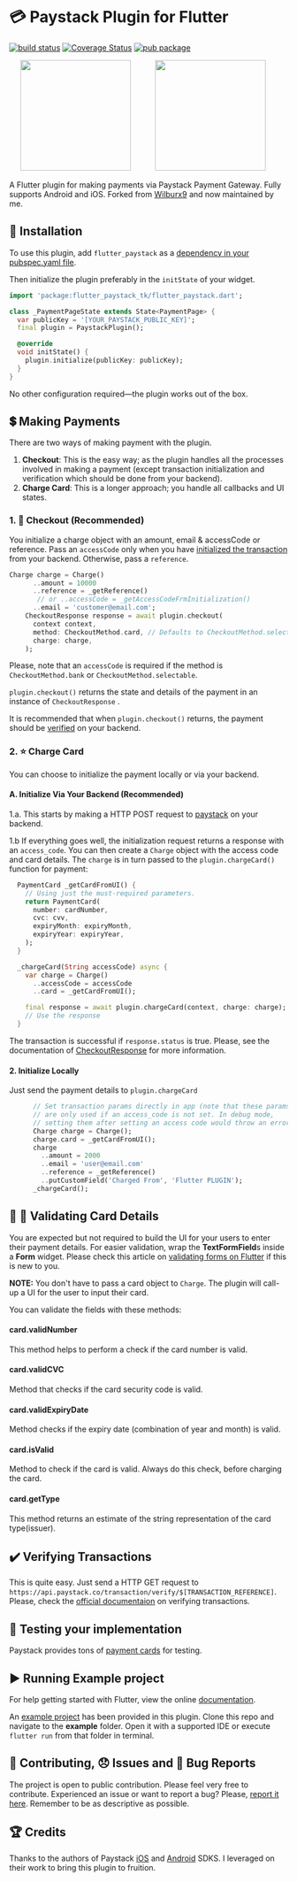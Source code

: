 # :credit_card: Paystack Plugin for Flutter

[![build status](https://img.shields.io/github/workflow/status/DeTuksa/flutter_paystack/Build%20and%20Test)](https://github.com/DeTuksa/flutter_paystack/actions?query=Build+and+test)
[![Coverage Status](https://coveralls.io/repos/github/DeTuksa/flutter_paystack/badge.svg?branch=master)](https://coveralls.io/github/DeTuksa/flutter_paystack?branch=master)
[![pub package](https://img.shields.io/pub/v/flutter_paystack.svg)](https://pub.dev/packages/flutter_paystack_tk)


<p>
    <img src="https://raw.githubusercontent.com/DeTuksa/flutter_paystack/master/screenshots/card_payment.png" width="200px" height="auto" hspace="20"/>
    <img src="https://raw.githubusercontent.com/DeTuksa/flutter_paystack/master/screenshots/bank_payment.png" width="200px" height="auto" hspace="20"/>
</p>


A Flutter plugin for making payments via Paystack Payment Gateway. Fully
supports Android and iOS. Forked from [Wilburx9](https://github.com/wilburx9/flutter_paystack)
and now maintained by me.

## :rocket: Installation
To use this plugin, add `flutter_paystack` as a [dependency in your pubspec.yaml file](https://flutter.io/platform-plugins/).

Then initialize the plugin preferably in the `initState` of your widget.

``` dart
import 'package:flutter_paystack_tk/flutter_paystack.dart';

class _PaymentPageState extends State<PaymentPage> {
  var publicKey = '[YOUR_PAYSTACK_PUBLIC_KEY]';
  final plugin = PaystackPlugin();

  @override
  void initState() {
    plugin.initialize(publicKey: publicKey);
  }
}
```

No other configuration required&mdash;the plugin works out of the box.

## :heavy_dollar_sign: Making Payments
There are two ways of making payment with the plugin.
1.  **Checkout**: This is the easy way; as the plugin handles all the
    processes involved in making a payment (except transaction
    initialization and verification which should be done from your
    backend).
2.  **Charge Card**: This is a longer approach; you handle all callbacks
    and UI states.

### 1. :star2: Checkout (Recommended)
 You initialize a charge object with an amount, email & accessCode or
 reference. Pass an `accessCode` only when you have
 [initialized the transaction](https://developers.paystack.co/reference#initialize-a-transaction)
 from your backend. Otherwise, pass a `reference`.
 

 ```dart
 Charge charge = Charge()
       ..amount = 10000
       ..reference = _getReference()
        // or ..accessCode = _getAccessCodeFrmInitialization()
       ..email = 'customer@email.com';
     CheckoutResponse response = await plugin.checkout(
       context context,
       method: CheckoutMethod.card, // Defaults to CheckoutMethod.selectable
       charge: charge,
     );
 ```

Please, note that an `accessCode` is required if the method is
`CheckoutMethod.bank` or `CheckoutMethod.selectable`.

 `plugin.checkout()` returns the state and details of the
 payment in an instance of `CheckoutResponse` .
 
 
 It is recommended that when `plugin.checkout()` returns, the
 payment should be
 [verified](https://developers.paystack.co/v2.0/reference#verify-transaction)
 on your backend.

### 2. :star: Charge Card
You can choose to initialize the payment locally or via your backend.

#### A. Initialize Via Your Backend (Recommended)

1.a. This starts by making a HTTP POST request to
[paystack](https://developers.paystack.co/reference#initialize-a-transaction)
on your backend.

1.b If everything goes well, the initialization request returns a response with an `access_code`.
You can then create a `Charge` object with the access code and card details. The `charge` is in turn passed to the `plugin.chargeCard()` function for payment:

```dart
  PaymentCard _getCardFromUI() {
    // Using just the must-required parameters.
    return PaymentCard(
      number: cardNumber,
      cvc: cvv,
      expiryMonth: expiryMonth,
      expiryYear: expiryYear,
    );
  }

  _chargeCard(String accessCode) async {
    var charge = Charge()
      ..accessCode = accessCode
      ..card = _getCardFromUI();

    final response = await plugin.chargeCard(context, charge: charge);
    // Use the response
  }
```
The transaction is successful if `response.status` is true. Please, see the documentation 
of [CheckoutResponse](https://pub.dev/documentation/flutter_paystack/latest/flutter_paystack/CheckoutResponse-class.html)
for more information. 



#### 2. Initialize Locally
Just send the payment details to  `plugin.chargeCard`
```dart
      // Set transaction params directly in app (note that these params
      // are only used if an access_code is not set. In debug mode,
      // setting them after setting an access code would throw an error
      Charge charge = Charge();
      charge.card = _getCardFromUI();
      charge
        ..amount = 2000
        ..email = 'user@email.com'
        ..reference = _getReference()
        ..putCustomField('Charged From', 'Flutter PLUGIN');
      _chargeCard();
```


## :wrench: :nut_and_bolt: Validating Card Details
You are expected but not required to build the UI for your users to enter their payment details.
For easier validation, wrap the **TextFormField**s inside a **Form** widget. Please check this article on
[validating forms on Flutter](https://medium.freecodecamp.org/how-to-validate-forms-and-user-input-the-easy-way-using-flutter-e301a1531165)
if this is new to you.

**NOTE:** You don't have to pass a card object to ``Charge``. The plugin will call-up a UI for the user to input their card.

You can validate the fields with these methods:
#### card.validNumber
This method helps to perform a check if the card number is valid.

#### card.validCVC
Method that checks if the card security code is valid.

#### card.validExpiryDate
Method checks if the expiry date (combination of year and month) is valid.

#### card.isValid
Method to check if the card is valid. Always do this check, before charging the card.


#### card.getType
This method returns an estimate of the string representation of the card type(issuer).


## :heavy_check_mark: Verifying Transactions
This is quite easy. Just send a HTTP GET request to `https://api.paystack.co/transaction/verify/$[TRANSACTION_REFERENCE]`.
Please, check the  [official documentaion](https://developers.paystack.co/reference#verifying-transactions) on verifying transactions.

## :helicopter: Testing your implementation
Paystack provides tons of [payment cards](https://developers.paystack.co/docs/test-cards) for testing.

## :arrow_forward: Running Example project
For help getting started with Flutter, view the online [documentation](https://flutter.io/).

An [example project](https://github.com/wilburt/flutter_paystack/tree/master/example) has been provided in this plugin.
Clone this repo and navigate to the **example** folder. Open it with a supported IDE or execute `flutter run` from that folder in terminal.

## :pencil: Contributing, :disappointed: Issues and :bug: Bug Reports
The project is open to public contribution. Please feel very free to contribute.
Experienced an issue or want to report a bug? Please, [report it here](https://github.com/DeTuksa/flutter_paystack/issues). Remember to be as descriptive as possible.

## :trophy: Credits
Thanks to the authors of Paystack [iOS](https://github.com/PaystackHQ/paystack-ios) and [Android](https://github.com/PaystackHQ/paystack-android) SDKS. I leveraged on their work to bring this plugin to fruition.


